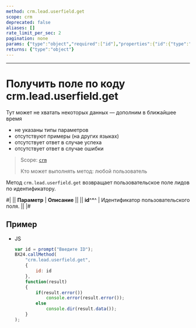 ```yaml
---
method: crm.lead.userfield.get
scope: crm
deprecated: false
aliases: []
rate_limit_per_sec: 2
pagination: none
params: {"type":"object","required":["id"],"properties":{"id":{"type":"integer"}}}
returns: {"type":"object"}
---
```



---

# Получить поле по коду crm.lead.userfield.get



Тут может не хватать некоторых данных — дополним в ближайшее время







- не указаны типы параметров
- отсутствуют примеры (на других языках)
- отсутствует ответ в случае успеха
- отсутствует ответ в случае ошибки





> Scope: [`crm`](../../../scopes/permissions.md)
>
> Кто может выполнять метод: любой пользователь

Метод `crm.lead.userfield.get` возвращает пользовательское поле лидов по идентификатору.

#|
|| **Параметр** | **Описание** ||
|| **id**^*^ | Идентификатор пользовательского поля. ||
|#



## Пример



- JS

    ```js
    var id = prompt("Введите ID");
    BX24.callMethod(
        "crm.lead.userfield.get",
        {
            id: id
        },
        function(result)
        {
            if(result.error())
                console.error(result.error());
            else
                console.dir(result.data());
        }
    );
    ```




